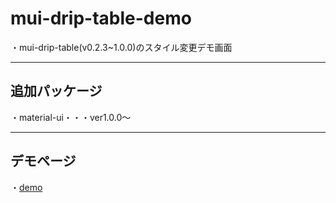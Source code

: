 # mui-drip-table-demo
・mui-drip-table(v0.2.3~1.0.0)のスタイル変更デモ画面
*****

## 追加パッケージ
・material-ui・・・ver1.0.0～

*****
## デモページ
・[demo](https://kento75.github.io/mui-drip-table-demo5)
